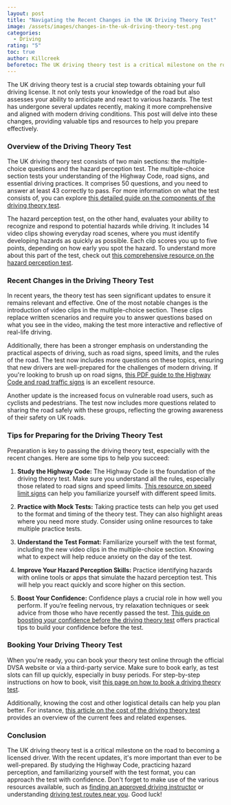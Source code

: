 ```yaml
---
layout: post
title: "Navigating the Recent Changes in the UK Driving Theory Test"
image: /assets/images/changes-in-the-uk-driving-theory-test.png
categories:
  - Driving
rating: "5"
toc: true
author: Killcreek
beforetoc: The UK driving theory test is a critical milestone on the road to becoming a licensed driver.
---
```

 The UK driving theory test is a crucial step towards obtaining your full driving license. It not only tests your knowledge of the road but also assesses your ability to anticipate and react to various hazards. The test has undergone several updates recently, making it more comprehensive and aligned with modern driving conditions. This post will delve into these changes, providing valuable tips and resources to help you prepare effectively.

### Overview of the Driving Theory Test

The UK driving theory test consists of two main sections: the multiple-choice questions and the hazard perception test. The multiple-choice section tests your understanding of the Highway Code, road signs, and essential driving practices. It comprises 50 questions, and you need to answer at least 43 correctly to pass. For more information on what the test consists of, you can explore [this detailed guide on the components of the driving theory test](/driving-theory-test-consist-of/).

The hazard perception test, on the other hand, evaluates your ability to recognize and respond to potential hazards while driving. It includes 14 video clips showing everyday road scenes, where you must identify developing hazards as quickly as possible. Each clip scores you up to five points, depending on how early you spot the hazard. To understand more about this part of the test, check out [this comprehensive resource on the hazard perception test](/hazard-perception-test/).

### Recent Changes in the Driving Theory Test

In recent years, the theory test has seen significant updates to ensure it remains relevant and effective. One of the most notable changes is the introduction of video clips in the multiple-choice section. These clips replace written scenarios and require you to answer questions based on what you see in the video, making the test more interactive and reflective of real-life driving.

Additionally, there has been a stronger emphasis on understanding the practical aspects of driving, such as road signs, speed limits, and the rules of the road. The test now includes more questions on these topics, ensuring that new drivers are well-prepared for the challenges of modern driving. If you're looking to brush up on road signs, [this PDF guide to the Highway Code and road traffic signs](/assets/highway-code-road-traffic-signs.pdf) is an excellent resource.

Another update is the increased focus on vulnerable road users, such as cyclists and pedestrians. The test now includes more questions related to sharing the road safely with these groups, reflecting the growing awareness of their safety on UK roads.

### Tips for Preparing for the Driving Theory Test

Preparation is key to passing the driving theory test, especially with the recent changes. Here are some tips to help you succeed:

1. **Study the Highway Code:** The Highway Code is the foundation of the driving theory test. Make sure you understand all the rules, especially those related to road signs and speed limits. [This resource on speed limit signs](/speed-limit-signs/) can help you familiarize yourself with different speed limits.

2. **Practice with Mock Tests:** Taking practice tests can help you get used to the format and timing of the theory test. They can also highlight areas where you need more study. Consider using online resources to take multiple practice tests.

3. **Understand the Test Format:** Familiarize yourself with the test format, including the new video clips in the multiple-choice section. Knowing what to expect will help reduce anxiety on the day of the test.

4. **Improve Your Hazard Perception Skills:** Practice identifying hazards with online tools or apps that simulate the hazard perception test. This will help you react quickly and score higher on this section.

5. **Boost Your Confidence:** Confidence plays a crucial role in how well you perform. If you’re feeling nervous, try relaxation techniques or seek advice from those who have recently passed the test. [This guide on boosting your confidence before the driving theory test](/boost-your-confidence-before-your-driving-theory-test/) offers practical tips to build your confidence before the test.

### Booking Your Driving Theory Test

When you're ready, you can book your theory test online through the official DVSA website or via a third-party service. Make sure to book early, as test slots can fill up quickly, especially in busy periods. For step-by-step instructions on how to book, visit [this page on how to book a driving theory test](/how-to-book-a-theory-test/).

Additionally, knowing the cost and other logistical details can help you plan better. For instance, [this article on the cost of the driving theory test](/how-much-is-the-driving-theory-test/) provides an overview of the current fees and related expenses.

### Conclusion

The UK driving theory test is a critical milestone on the road to becoming a licensed driver. With the recent updates, it's more important than ever to be well-prepared. By studying the Highway Code, practicing hazard perception, and familiarizing yourself with the test format, you can approach the test with confidence. Don't forget to make use of the various resources available, such as [finding an approved driving instructor](/how-to-find-approved-driving-instructors/) or understanding [driving test routes near you](/what-are-driving-test-routes/). Good luck!